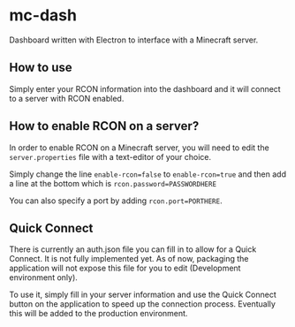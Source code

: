 # mc-dash
Dashboard written with Electron to interface with a Minecraft server.

## How to use
Simply enter your RCON information into the dashboard and it will connect to a server with RCON enabled.

## How to enable RCON on a server?
In order to enable RCON on a Minecraft server, you will need to edit the `server.properties` file with a text-editor of your choice.

Simply change the line `enable-rcon=false` to `enable-rcon=true` and then add a line at the bottom which is `rcon.password=PASSWORDHERE`

You can also specify a port by adding `rcon.port=PORTHERE`.

## Quick Connect
There is currently an auth.json file you can fill in to allow for a Quick Connect. It is not fully implemented yet. As of now, packaging the application will not expose this file for you to edit (Development environment only).

To use it, simply fill in your server information and use the Quick Connect button on the application to speed up the connection process. Eventually this will be added to the production environment.
